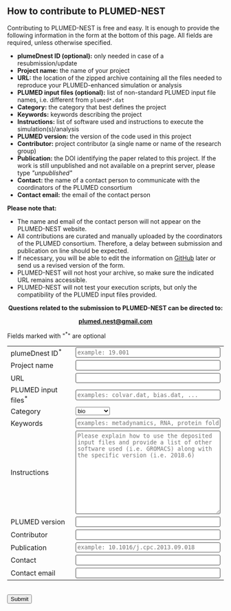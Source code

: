 How to contribute to PLUMED-NEST
--------------------------------
Contributing to PLUMED-NEST is free and easy. It is enough to provide the following
information in the form at the bottom of this page. All fields are required, unless otherwise specified.

* __plumeDnest ID (optional):__ only needed in case of a resubmission/update
* __Project name:__ the name of your project
* __URL:__ the location of the zipped archive containing all the files needed to reproduce your PLUMED-enhanced simulation or analysis
* __PLUMED input files (optional):__ list of non-standard PLUMED input file names, i.e. different from `plumed*.dat`
* __Category:__ the category that best defines the project
* __Keywords:__ keywords describing the project
* __Instructions:__ list of software used and instructions to execute the simulation(s)/analysis
* __PLUMED version:__ the version of the code used in this project
* __Contributor:__ project contributor (a single name or name of the research group)
* __Publication:__ the DOI identifying the paper related to this project. If the work is still unpublished and not available on a preprint server, please type *"unpublished"*
* __Contact:__ the name of a contact person to communicate with the coordinators of the PLUMED consortium
* __Contact email:__ the email of the contact person

__Please note that:__

* The name and email of the contact person will not appear on the PLUMED-NEST website.
* All contributions are curated and manually uploaded by the coordinators of the PLUMED consortium. Therefore, a delay between submission and publication on line should be expected.
* If necessary, you will be able to edit the information on [GitHub](https://github.com/plumed-nest/plumed-nest) later or send us a revised version of the form.
* PLUMED-NEST will not host your archive, so make sure the indicated URL remains accessible.
* PLUMED-NEST will not test your execution scripts, but only the compatibility of the PLUMED input files provided.

<center>
<p><b>Questions related to the submission to PLUMED-NEST can be directed to:</b></p>
<p><b><a href="mailto:plumed.nest@gmail.com">plumed.nest@gmail.com</a></b></p>
</center>

Fields marked with "<sup>*</sup>" are optional  

<form class="wj-contact" method="POST" action="https://formspree.io/plumed.nest@gmail.com">
  <table>
    <tr>
      <td width="30%"><label for="id">plumeDnest ID<sup>*</sup></label></td>
      <td width="100%" ><input id="id" type="text" name="plumeDnest" placeholder="example: 19.001"></td>
    </tr>
    <tr>  
      <td width="30%"><label for="name">Project name</label></td>
      <td width="100%" ><input id="name" type="text" name="projectname" required> </td>
    </tr>
    <tr>
      <td width="30%"><label for="url">URL</label></td>
      <td width="100%"><input id="url" type="text" name="url" required> </td>
    </tr>  
    <tr>
      <td width="30%"><label for="pinput">PLUMED input files<sup>*</sup></label></td>
      <td width="100%"><input id="pinput" type="text" name="plumedinput" placeholder="examples: colvar.dat, bias.dat, ..."> </td>
    </tr>
    <tr>
      <td width="30%"><label for="category">Category</label></td>
      <td width="100%"><select id="category" type="texy" name="category"><option>bio</option><option>chemistry</option><option>materials</option><option>methods</option><option>other</option></select> </td>
    </tr>
    <tr>
      <td width="30%"><label for="keywords">Keywords</label></td>
      <td width="100%"><input id="keywords" type="text" name="keywords" placeholder="examples: metadynamics, RNA, protein folding, small molecules, ..." required></td>
    </tr>
    <tr>
      <td width="30%" height="200"><label for="instructions">Instructions</label></td>
      <td width="100%" height="200"><textarea id="instructions" name="message" type="text" placeholder="Please explain how to use the deposited input files and provide a list of other software used (i.e. GROMACS) along with the specific version (i.e. 2018.6)" required></textarea></td>
    </tr>
    <tr>
      <td width="30%"><label for="version">PLUMED version</label></td>
      <td width="100%"><input id="version" type="text" name="version" required></td>
    </tr>
    <tr>
      <td width="30%"><label for="contributor">Contributor</label></td>
      <td width="100%"><input id="contributor" type="text" name="contributor" required></td>
    </tr>
    <tr>
      <td width="30%"><label for="publication">Publication</label></td>
      <td width="100%"><input id="publication" type="text" name="publication" placeholder="example: 10.1016/j.cpc.2013.09.018" required></td>
    </tr>
    <tr>
      <td width="30%"><label for="contact">Contact</label></td>
      <td width="100%"><input id="contact" type="text" name="contact" required></td>
    </tr>
    <tr>
      <td width="30%"><label for="email">Contact email</label></td>
      <td width="100%"><input id="email" type="text" name="email" required></td>
    </tr>  
  </table>
  <input type="text" name="_gotcha" style="display:none"> <br>
  <button type="submit">Submit</button>
  <input type="hidden" name="_subject" id="_subject" value="PLUMED-NEST submission"> <br>
</form>

<style>
form.wj-contact input[type="text"], form.wj-contact textarea[type="text"]{
    width: 100%;
    height: 100%;
    vertical-align: middle;
    margin-top: 0.25em;
    margin-bottom: 0.25em;
    padding: 0.25em;
    font-family: monospace, sans-serif;
    font-weight: lighter;
    border-style: solid;
    border-color: #444;
    outline-color: #2e83e6;
    border-width: 1px;
    border-radius: 3px;
    transition: box-shadow .2s ease;
    display: block;
    margin-left: auto;
    margin-right: auto;
    margin-top: auto;
    margin-bottom: auto;
}
</style>

    
